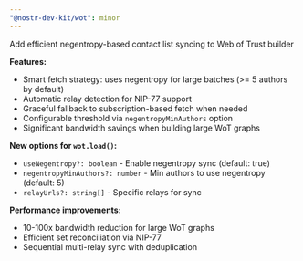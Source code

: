 ```yaml
---
"@nostr-dev-kit/wot": minor
---
```


Add efficient negentropy-based contact list syncing to Web of Trust builder

**Features:**
- Smart fetch strategy: uses negentropy for large batches (>= 5 authors by default)
- Automatic relay detection for NIP-77 support
- Graceful fallback to subscription-based fetch when needed
- Configurable threshold via `negentropyMinAuthors` option
- Significant bandwidth savings when building large WoT graphs

**New options for `wot.load()`:**
- `useNegentropy?: boolean` - Enable negentropy sync (default: true)
- `negentropyMinAuthors?: number` - Min authors to use negentropy (default: 5)
- `relayUrls?: string[]` - Specific relays for sync

**Performance improvements:**
- 10-100x bandwidth reduction for large WoT graphs
- Efficient set reconciliation via NIP-77
- Sequential multi-relay sync with deduplication
